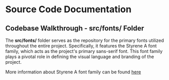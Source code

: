 # Source Code Documentation

## Codebase Walkthrough - **src/fonts/** Folder

The **src/fonts/** folder serves as the repository for the primary fonts utilized throughout the entire project. Specifically, it features the Styrene A font family, which acts as the project's primary sans-serif font. This font family plays a pivotal role in defining the visual language and branding of the project.

More information about Styrene A font family can be found [here](https://hederabrandcentral.frontify.com/d/Tmocz52AXpLj/brand-assets#/brand-assets/typography)
